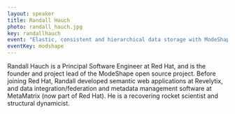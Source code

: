 ```yaml
---
layout: speaker
title: Randall Hauch
photo: randall_hauch.jpg
key: randallhauch
event: "Elastic, consistent and hierarchical data storage with ModeShape 3"
eventKey: modshape
---
```


Randall Hauch is a Principal Software Engineer at Red Hat, and is the founder and project lead of the ModeShape open source project. Before joining Red Hat, Randall developed semantic web applications at Revelytix, and data integration/federation and metadata management software at MetaMatrix (now part of Red Hat). He is a recovering rocket scientist and structural dynamicist.